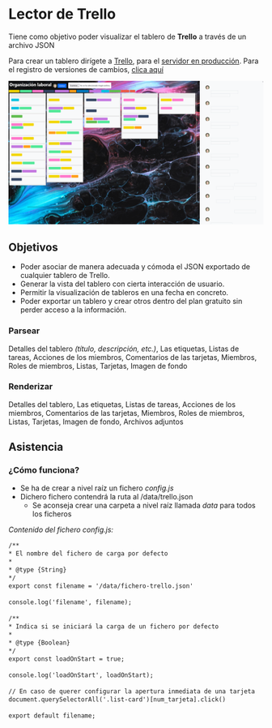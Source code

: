 # Lector de Trello
Tiene como objetivo poder visualizar el tablero de **Trello** a través de un archivo JSON

Para crear un tablero dirígete a [Trello](https://trello.com), para el [servidor en producción](http://trello.jofaval.com).
Para el registro de versiones de cambios, [clica aquí](./CHANGELOG.md)

<img src="./img/cover.png" alt="Cover">

## Objetivos
 - Poder asociar de manera adecuada y cómoda el JSON exportado de cualquier tablero de Trello.
 - Generar la vista del tablero con cierta interacción de usuario.
 - Permitir la visualización de tableros en una fecha en concreto.
 - Poder exportar un tablero y crear otros dentro del plan gratuito sin perder acceso a la información.

### Parsear
Detalles del tablero *(título, descripción, etc.)*, Las etiquetas, Listas de tareas, Acciones de los miembros, Comentarios de las tarjetas, Miembros, Roles de miembros, Listas, Tarjetas, Imagen de fondo

### Renderizar
Detalles del tablero, Las etiquetas, Listas de tareas, Acciones de los miembros, Comentarios de las tarjetas, Miembros, Roles de miembros, Listas, Tarjetas, Imagen de fondo, Archivos adjuntos

## Asistencia
### ¿Cómo funciona?
 - Se ha de crear a nivel raíz un fichero *config.js*
 - Dichero fichero contendrá la ruta al /data/trello.json
    - Se aconseja crear una carpeta a nivel raíz llamada *data* para todos los ficheros

*Contenido del fichero *config.js*:*

    /**
    * El nombre del fichero de carga por defecto
    * 
    * @type {String}
    */
    export const filename = '/data/fichero-trello.json'

    console.log('filename', filename);

    /**
    * Indica si se iniciará la carga de un fichero por defecto
    * 
    * @type {Boolean}
    */
    export const loadOnStart = true;
    
    console.log('loadOnStart', loadOnStart);

    // En caso de querer configurar la apertura inmediata de una tarjeta
    document.querySelectorAll('.list-card')[num_tarjeta].click()

    export default filename;